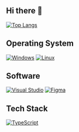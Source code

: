 ## Hi there 👋

[![Top Langs](https://github-readme-stats.vercel.app/api/top-langs/?username=ma-zou&layout=compact)](https://github.com/anuraghazra/github-readme-stats)

## Operating System
[![Windows](https://svgshare.com/i/ZhY.svg)](https://svgshare.com/i/ZhY.svg)
[![Linux](https://svgshare.com/i/Zhy.svg)](https://svgshare.com/i/Zhy.svg)

## Software
[![Visual Studio](https://badgen.net/badge/icon/visualstudio?icon=visualstudio&label)](https://visualstudio.microsoft.com)
[![Figma](https://img.shields.io/badge/--F24E1E?logo=figma&logoColor=ffffff)](https://www.figma.com/)

## Tech Stack
[![TypeScript](https://img.shields.io/badge/--3178C6?logo=typescript&logoColor=ffffff)](https://www.typescriptlang.org/)
